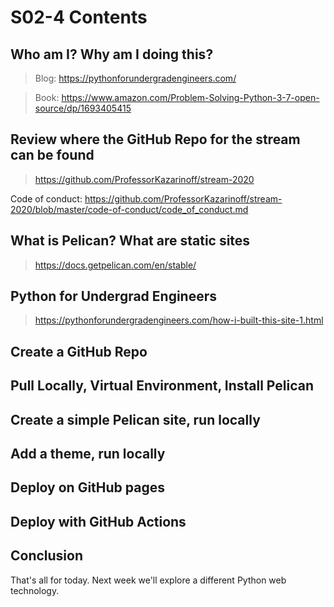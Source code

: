 # S02-4 Contents

## Who am I? Why am I doing this?

 > Blog: https://pythonforundergradengineers.com/

 > Book: https://www.amazon.com/Problem-Solving-Python-3-7-open-source/dp/1693405415

## Review where the GitHub Repo for the stream can be found

 > https://github.com/ProfessorKazarinoff/stream-2020

Code of conduct: https://github.com/ProfessorKazarinoff/stream-2020/blob/master/code-of-conduct/code_of_conduct.md


## What is Pelican? What are static sites

 > https://docs.getpelican.com/en/stable/

## Python for Undergrad Engineers

 > https://pythonforundergradengineers.com/how-i-built-this-site-1.html

## Create a GitHub Repo

## Pull Locally, Virtual Environment, Install Pelican

## Create a simple Pelican site, run locally

## Add a theme, run locally

## Deploy on GitHub pages

## Deploy with GitHub Actions

## Conclusion

That's all for today. Next week we'll explore a different Python web technology.
